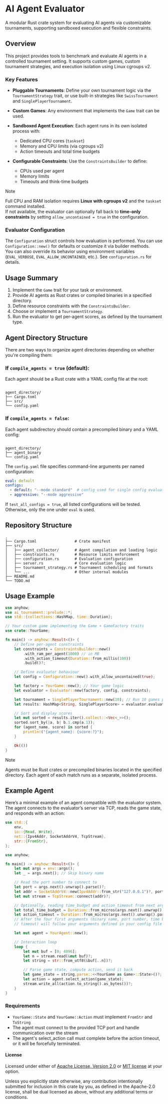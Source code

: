 # AI Agent Evaluator

A modular Rust crate system for evaluating AI agents via customizable tournaments, supporting sandboxed execution and flexible constraints.

## Overview

This project provides tools to benchmark and evaluate AI agents in a controlled tournament setting. It supports custom games, custom tournament strategies, and execution isolation using Linux cgroups v2.

### Key Features

- **Pluggable Tournaments**: Define your own tournament logic via the `TournamentStrategy` trait, or use built-in strategies like `SwissTournament` and `SinglePlayerTournament`.
- **Custom Games**: Any environment that implements the `Game` trait can be used.
- **Sandboxed Agent Execution**: Each agent runs in its own isolated process with:

  * Dedicated CPU cores (`taskset`)
  * Memory and CPU limits (via cgroups v2)
  * Action timeouts and total time budgets
- **Configurable Constraints**: Use the `ConstraintsBuilder` to define:

  * CPUs used per agent
  * Memory limits
  * Timeouts and think-time budgets

> [!NOTE]
> Full CPU and RAM isolation requires **Linux with cgroups v2** and the `taskset` command installed.  
> If not available, the evaluator can optionally fall back to **time-only constraints** by setting `allow_uncontained = true` in the configuration.

### Evaluator Configuration

The `Configuration` struct controls how evaluation is performed. You can use `Configuration::new()` for defaults or customize it via builder methods.  
You can also override its behavior using environment variables (`EVAL_VERBOSE`, `EVAL_ALLOW_UNCONTAINED`, etc.). See `configuration.rs` for details.

## Usage Summary

1. Implement the `Game` trait for your task or environment.
2. Provide AI agents as Rust crates or compiled binaries in a specified directory.
3. Define resource constraints with the `ConstraintsBuilder`.
4. Choose or implement a `TournamentStrategy`.
5. Run the evaluator to get per-agent scores, as defined by the tournament type.

## Agent Directory Structure

There are two ways to organize agent directories depending on whether you're compiling them:

### If `compile_agents = true` (default):

Each agent should be a Rust crate with a YAML config file at the root:

```

agent_directory/
├── Cargo.toml
├── src/
└── config.yaml

```

### If `compile_agents = false`:

Each agent subdirectory should contain a precompiled binary and a YAML config:

```

agent_directory/
├── agent_binary
└── config.yaml

````

The `config.yaml` file specifies command-line arguments per named configuration:

```yaml
eval: default
configs:
  - default: "--mode standard"  # config used for single config evaluation. 
  - aggressive: "--mode aggressive"
````

If `test_all_configs = true`, all listed configurations will be tested. Otherwise, only the one under `eval` is used.

## Repository Structure

```
.
├── Cargo.toml                 # Crate manifest
├── src/
│   ├── agent_collector/       # Agent compilation and loading logic
│   ├── constraints.rs         # Resource limits enforcement
│   ├── configuration.rs       # Evaluation configuration
│   ├── server.rs              # Core evaluation logic
│   ├── tournament_strategy.rs # Tournament scheduling and formats
│   └── ...                    # Other internal modules
├── README.md
└── TODO.md
```

## Usage Example

```rust
use anyhow;
use ai_tournament::prelude::*;
use std::{collections::HashMap, time::Duration};

// Your custom game implementing the Game + GameFactory traits
use crate::YourGame;

fn main() -> anyhow::Result<()> {
    // Define per-agent constraints
    let constraints = ConstraintsBuilder::new()
        .with_ram_per_agent(1000) // in MB
        .with_action_timeout(Duration::from_millis(100))
        .build()?;

    // Define evaluator behaviour
    let config = Configuration::new().with_allow_uncontained(true);

    let factory = YourGame::new(); // Your game logic
    let evaluator = Evaluator::new(factory, config, constraints);

    let tournament = SinglePlayerTournament::new(10); // Run 10 games per agent
    let results: HashMap<String, SinglePlayerScore> = evaluator.evaluate("path_to_agents_directory", tournament)?;

    // Sort and display scores
    let mut sorted = results.iter().collect::<Vec<_>>();
    sorted.sort_by(|a, b| b.1.cmp(a.1));
    for (agent_name, score) in sorted {
        println!("{agent_name}: {score:?}");
    }

    Ok(())
}
```

> [!NOTE]
> Agents must be Rust crates or precompiled binaries located in the specified directory. Each agent of each match runs as a separate, isolated process.

## Example Agent

Here’s a minimal example of an agent compatible with the evaluator system. The agent connects to the evaluator’s server via TCP, reads the game state, and responds with an action:

```rust
use std::{
    env,
    io::{Read, Write},
    net::{Ipv4Addr, SocketAddrV4, TcpStream},
    str::{FromStr},
};

use anyhow;

fn main() -> anyhow::Result<()> {
    let mut args = env::args();
    let _ = args.next(); // Skip binary name

    // Read the port number to connect to
    let port = args.next().unwrap().parse()?;
    let addr = SocketAddrV4::new(Ipv4Addr::from_str("127.0.0.1")?, port);
    let mut stream = TcpStream::connect(addr)?;

    // Optionally, reading time_budget and action_timeout from next args
    let total_time_budget = Duration::from_micros(args.next().unwrap().parse()?);
    let action_timeout = Duration::from_micros(args.next().unwrap().parse()?);
    // After the four first arguments (binary name, port number, time budget, and action
    // timeout) will follow your arguments defined in your config file

    let mut agent = YourAgent::new();

    // Interaction loop
    loop {
        let mut buf = [0; 4096];
        let n = stream.read(&mut buf)?;
        let string = str::from_utf8(&buf[..n])?;

        // Parse game state, compute action, send it back
        let game_state = string.parse::<<YourGame as Game>::State>()?;
        let action = agent.select_action(game_state);
        stream.write_all(action.to_string().as_bytes())?;
    }
}
```

### Requirements

- `YourGame::State` and `YourGame::Action` must implement `FromStr` and `ToString`
- The agent must connect to the provided TCP port and handle communication over the stream
- The agent's select_action call must complete before the action timeout, or it will be forcefully terminated.

#### License

Licensed under either of <a href="LICENSE-APACHE">Apache License, Version
2.0</a> or <a href="LICENSE-MIT">MIT license</a> at your option.

Unless you explicitly state otherwise, any contribution intentionally submitted
for inclusion in this crate by you, as defined in the Apache-2.0 license, shall
be dual licensed as above, without any additional terms or conditions.
